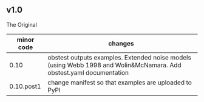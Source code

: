 ## v1.0

The Original

minor code | changes
---------- | -------
0.10       | obstest outputs examples.  Extended noise models (using Webb 1998 and Wolin&McNamara.  Add obstest.yaml documentation
0.10.post1 | change manifest so that examples are uploaded to PyPI


